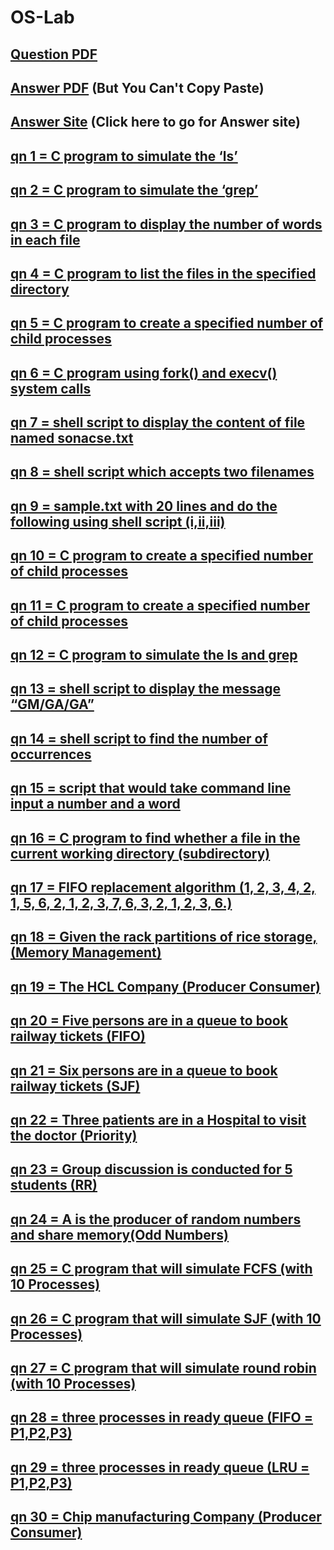 # OS-Lab


## [Question PDF](https://github.com/CSE-Helper/oslab/blob/main/OS_Lab_QB.pdf)
## [Answer PDF](https://github.com/CSE-Helper/oslab/blob/main/OS_Lab_Practical_Pograms.pdf) (But You Can't Copy Paste)
## [Answer Site](https://github.com/CSE-Helper/oslab/blob/main/index.html) (Click here to go for Answer site)
## [qn 1 = C program to simulate the ‘ls’](https://github.com/CSE-Helper/oslab/blob/main/Codes/ex1.c)
## [qn 2 = C program to simulate the ‘grep’](https://github.com/CSE-Helper/oslab/blob/main/Codes/ex2.c)
## [qn 3 = C program to display the number of words in each file](https://github.com/CSE-Helper/oslab/blob/main/Codes/ex3.c)
## [qn 4 = C program to list the files in the specified directory](https://github.com/CSE-Helper/oslab/blob/main/Codes/ex4.c)
## [qn 5 = C program to create a specified number of child processes](https://github.com/CSE-Helper/oslab/blob/main/Codes/ex5.c)
## [qn 6 = C program using fork() and execv() system calls](https://github.com/CSE-Helper/oslab/blob/main/Codes/ex6.c)
## [qn 7 = shell script to display the content of file named sonacse.txt](https://github.com/CSE-Helper/oslab/blob/main/Codes/ex7.sh)
## [qn 8 = shell script which accepts two filenames](https://github.com/CSE-Helper/oslab/blob/main/Codes/ex8.sh)
## [qn 9 = sample.txt with 20 lines and do the following using shell script (i,ii,iii)](https://github.com/CSE-Helper/oslab/blob/main/Codes/ex9.sh)
## [qn 10 = C program to create a specified number of child processes](https://github.com/CSE-Helper/oslab/blob/main/Codes/ex5.c)
## [qn 11 = C program to create a specified number of child processes](https://github.com/CSE-Helper/oslab/blob/main/Codes/ex5.c)
## [qn 12 = C program to simulate the ls and grep](https://github.com/CSE-Helper/oslab/blob/main/Codes/ex12.c)
## [qn 13 = shell script to display the message “GM/GA/GA”](https://github.com/CSE-Helper/oslab/blob/main/Codes/ex13.sh)
## [qn 14 = shell script to find the number of occurrences](https://github.com/CSE-Helper/oslab/blob/main/Codes/ex14.sh)
## [qn 15 = script that would take command line input a number and a word](https://github.com/CSE-Helper/oslab/blob/main/Codes/ex15.sh)
## [qn 16 = C program to find whether a file in the current working directory (subdirectory)](https://github.com/CSE-Helper/oslab/blob/main/Codes/ex16.c)
## [qn 17 = FIFO replacement algorithm (1, 2, 3, 4, 2, 1, 5, 6, 2, 1, 2, 3, 7, 6, 3, 2, 1, 2, 3, 6.)](https://github.com/CSE-Helper/oslab/blob/main/Codes/ex17.c)
## [qn 18 = Given the rack partitions of rice storage, (Memory Management)](https://github.com/CSE-Helper/oslab/blob/main/Codes/ex18.c)
## [qn 19 = The HCL Company (Producer Consumer)](https://github.com/CSE-Helper/oslab/blob/main/Codes/ex19.c)
## [qn 20 = Five persons are in a queue to book railway tickets (FIFO)](https://github.com/CSE-Helper/oslab/blob/main/Codes/ex20.c)
## [qn 21 = Six persons are in a queue to book railway tickets (SJF)](https://github.com/CSE-Helper/oslab/blob/main/Codes/ex21.c)
## [qn 22 = Three patients are in a Hospital to visit the doctor (Priority)](https://github.com/CSE-Helper/oslab/blob/main/Codes/ex22.c)
## [qn 23 = Group discussion is conducted for 5 students (RR)](https://github.com/CSE-Helper/oslab/blob/main/Codes/ex23.c)
## [qn 24 = A is the producer of random numbers and share memory(Odd Numbers)](https://github.com/CSE-Helper/oslab/blob/main/Codes/ex24.c)
## [qn 25 = C program that will simulate FCFS (with 10 Processes)](https://github.com/CSE-Helper/oslab/blob/main/Codes/ex25.c)
## [qn 26 = C program that will simulate SJF (with 10 Processes)](https://github.com/CSE-Helper/oslab/blob/main/Codes/ex26.c)
## [qn 27 = C program that will simulate round robin (with 10 Processes)](https://github.com/CSE-Helper/oslab/blob/main/Codes/ex27.c)
## [qn 28 = three processes in ready queue (FIFO = P1,P2,P3)](https://github.com/CSE-Helper/oslab/blob/main/Codes/ex28.c)
## [qn 29 = three processes in ready queue (LRU = P1,P2,P3)](https://github.com/CSE-Helper/oslab/blob/main/Codes/ex29.c)
## [qn 30 = Chip manufacturing Company (Producer Consumer)](https://github.com/CSE-Helper/oslab/blob/main/Codes/ex30.c)
